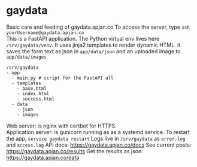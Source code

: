 # gaydata

Basic care and feeding of gaydata.apjan.co 
To access the server, type `ssh yourUsername@gaydata.apjan.co`  
This is a FastAPI application. The Python virtual env lives here `/srv/gaydata/venv`.  It uses jinja2 templates to render dynamic HTML. 
It saves the form text as json in `app/data/json` and an uploaded image to `app/data/images`  
```
/srv/gaydata
- app
  - main.py # script for the FastAPI all
  - templates
    - base.html
    - index.html
    - success.html
  - data
    - json
    - images
```

Web server: is nginx with certbot for HTTPS.  
Application server: is gunicorn running as as a systemd service.  To restart the app, `service gaydata restart`
Logs live in `/srv/gaydata` as `error.log` and `access.log`
API docs: https://gaydata.apjan.co/docs
See current posts: https://gaydata.apjan.co/results
Get the results as json: https://gaydata.apjan.co/data  
